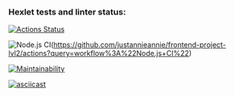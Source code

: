 ### Hexlet tests and linter status:
[![Actions Status](https://github.com/justannieannie/frontend-project-lvl2/workflows/hexlet-check/badge.svg)](https://github.com/justannieannie/frontend-project-lvl2/actions)

![Node.js CI](https://github.com/justannieannie/frontend-project-lvl2/workflows/Node.js%20CI/badge.svg)(https://github.com/justannieannie/frontend-project-lvl2/actions?query=workflow%3A%22Node.js+CI%22)

[![Maintainability](https://api.codeclimate.com/v1/badges/cf7816bd59c28689f4e0/maintainability)](https://codeclimate.com/github/justannieannie/frontend-project-lvl2/maintainability)

[![asciicast](https://asciinema.org/a/LQQAiEl8Rs32VzeruciSXh3ne.svg)](https://asciinema.org/a/LQQAiEl8Rs32VzeruciSXh3ne)
